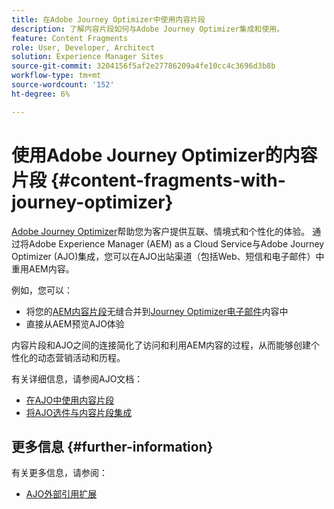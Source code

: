 ```yaml
---
title: 在Adobe Journey Optimizer中使用内容片段
description: 了解内容片段如何与Adobe Journey Optimizer集成和使用。
feature: Content Fragments
role: User, Developer, Architect
solution: Experience Manager Sites
source-git-commit: 3204156f5af2e27786209a4fe10cc4c3696d3b8b
workflow-type: tm+mt
source-wordcount: '152'
ht-degree: 6%

---
```



# 使用Adobe Journey Optimizer的内容片段 {#content-fragments-with-journey-optimizer}

[Adobe Journey Optimizer](https://experienceleague.adobe.com/zh-hans/docs/journey-optimizer/using/get-started/get-started)帮助您为客户提供互联、情境式和个性化的体验。 通过将Adobe Experience Manager (AEM) as a Cloud Service与Adobe Journey Optimizer (AJO)集成，您可以在AJO出站渠道（包括Web、短信和电子邮件）中重用AEM内容。

例如，您可以：

* 将您的[AEM内容片段](/help/sites-cloud/administering/content-fragments/overview.md)无缝合并到[Journey Optimizer电子邮件](https://experienceleague.adobe.com/zh-hans/docs/journey-optimizer/using/channels/email/get-started-email)内容中
* 直接从AEM预览AJO体验

内容片段和AJO之间的连接简化了访问和利用AEM内容的过程，从而能够创建个性化的动态营销活动和历程。

有关详细信息，请参阅AJO文档：

* [在AJO中使用内容片段](https://experienceleague.adobe.com/docs/journey-optimizer/using/integrations/aem-fragments.html?lang=zh-Hans#integrations)
* [将AJO选件与内容片段集成](https://experienceleague.adobe.com/zh-hans/docs/journey-optimizer/using/decisioning/offer-decisioning/managing-offers-in-the-offer-library/configure-offers/add-representations#urls)

## 更多信息 {#further-information}

有关更多信息，请参阅：

* [AJO外部引用扩展](/help/sites-cloud/administering/content-fragments/extension-content-fragment-ajo-external-references.md)

<!-- Original draft text - relocated to the AJO doc set -->
<!--
## Configure AEM {#configure-aem}

For integration, and preparation for use, several steps need to be completed in AEM:

* [Create the AEM tag for AJO synchronization](#create-the-aem-tag-for-AJO-synchronization)
* [Create a Content Fragment Model](#create-a-content-fragment-model)

>[!IMPORTANT]
>
>You must also [configure AJO](https://experienceleague.adobe.com/zh-hans/docs/journey-optimizer/using/integrations/aem-fragments).

### Create the AEM tag for AJO synchronization {#create-the-aem-tag-for-AJO-synchronization}

For synchronization, the integration of AEM and AJO uses [tags defined in AEM](/help/sites-cloud/administering/tags.md). The tag must:

* Have the specific format: ajo-enabled:{AJO-OrgId}/{AJO-SandboxName}
  * Be in the namespace: ajo-enable
  * Include the AJO organization name
  * Include the AJO sandbox name

For example: AJO Enabled: MyOrganization-AJO / MySandbox

To [create the tag](/help/sites-cloud/administering/tags.md#creating-new-tags):

1. [Create the namespace (if necessary)](/help/sites-cloud/administering/tags.md#creating-namespaces).
1. [Create the tag](/help/sites-cloud/administering/tags.md#creating-tags).
1. [Publish the tag](/help/sites-cloud/administering/tags.md#publishing-tags).

### Create a Content Fragment Model {#create-a-content-fragment-model}

[Content Fragment Models](/help/sites-cloud/administering/content-fragments/managing-content-fragment-models.md) define the structure of your Content Fragment.

After creating your model, you must assign the [tag used for synchronization](#create-the-aem-tag-for-AJO-synchronization) to [your model](/help/sites-cloud/administering/content-fragments/managing-content-fragment-models.md#model-properties)

## Create and Publish your Content Fragment {#create-and-publish-your-content-fragment}

### Create your Content Fragment {#create-your-content-fragment}

[Create your Content Fragment](/help/sites-cloud/administering/content-fragments/managing.md#creating-a-content-fragment). You must select the **Auto Tag** option to automatically inherit all tags that you applied to the model (in particular, the [tag used for synchronization](#create-the-aem-tag-for-AJO-synchronization)).

### Author content for your Content Fragment {#author-content-for-your-content-fragment}

[Edit your Content Fragment](/help/sites-cloud/administering/content-fragments/managing.md#editing-the-content-of-your-fragment) to [author the content](/help/sites-cloud/administering/content-fragments/authoring.md) needed.

### Publish your Content Fragment

If required, [publish your Content Fragment](/help/sites-cloud/administering/content-fragments/managing.md#publishing) to make it available to AJO.

## Use your Content Fragment in Journey Optimizer {#use-your-content-fragment-in-journey-optimizer}

You can now [use your fragment in AJO](https://experienceleague.adobe.com/zh-hans/docs/journey-optimizer/using/integrations/aem-fragments).

## Preview AJO experiences from AEM {#preview-ajo-experiences-from-aem}

To preview AJO experiences from AEM, you need to enable the UI extension:

* AJO External References 

The AJO External References extension functions by fetching references to Content Fragment from all AJO organizations and sandboxes associated with the AJO-enabled tags. The extension then shows details, dependent on whether the reference is a Campaign, a Journey or a Template.

>[!NOTE]
>
>For details on how to enable the extension, please see the document [Extension Manager in AEM Experience Manager.](https://developer.adobe.com/uix/docs/extension-manager/)

To use the extension:

1. Open the [Content Fragments Console](/help/sites-cloud/administering/content-fragments/overview.md#content-fragments-console).

1. Navigate to your Content Fragment - the fragment that was created and used across various AJO channels.

1. Open your Content Fragment in the [editor](/help/sites-cloud/administering/content-fragments/managing.md#editing-the-content-of-your-fragment).

1. The AJO External References extension is available as a tab in the right panel. Select the tab to open the extension:

   ![AJO External References extension](/help/sites-cloud/administering/content-fragments/assets/cf-ajo-fragment-external-references-extension.png)

   Once a reference type is selected the extension displays the corresponding external references as a table with the columns: 

   * **Name**: the name of the reference where the Content fragment is used
   * **Preview** select this link to start the preview
   * **Status**: the status of the reference

1. You can select the **Reference Type** from the drop-down to switch between three reference types: 

   * **Campaign**
     * Displays a list of all Campaigns with links to the current Content Fragment. 
     * You can then [preview a selected Campaign](#preview-ajo-campaigns)
     * Default
   * **Journey**
     * Displays the latest Journey. 
     * You can then select and [preview a selected Journey](#preview-ajo-journeys).
   * **Template** 
     * Displays Templates related to the Content Fragment.
     * You can then select and [preview a selected Template](#preview-ajo-templates).

### Preview AJO Campaigns {#preview-ajo-campaigns}

For full information see:

* [Get started with AJO Campaigns](https://experienceleague.adobe.com/zh-hans/docs/journey-optimizer/using/campaigns/get-started-with-campaigns)
* [Preview and test your content](https://experienceleague.adobe.com/zh-hans/docs/journey-optimizer/using/test/preview-test/preview-test)

### Preview AJO Journeys {#preview-ajo-journeys}

For full information see:

* [Get started with AJO Journeys](https://experienceleague.adobe.com/zh-hans/docs/journey-optimizer/using/orchestrate-journeys/journey).
* [Preview and test your content](https://experienceleague.adobe.com/zh-hans/docs/journey-optimizer/using/test/preview-test/preview-test)

### Preview AJO Template {#preview-ajo-templates}

For full information see:

* [Get started with AJO Content Templates](https://experienceleague.adobe.com/zh-hans/docs/journey-optimizer/using/content-management/content-templates/content-templates).
* [Preview and test your content](https://experienceleague.adobe.com/zh-hans/docs/journey-optimizer/using/test/preview-test/preview-test)

## Limitations {#limitations}

Be aware that:

* Variations created by you are not considered. Only **Main** is used. 
* Any Content Fragment that appears in AJO from a connected AEM instance is considered approved and ready for use. There is currently no concept of [Content Fragment status](/help/sites-cloud/administering/content-fragments/managing.md#statuses-content-fragments) enforced within AJO.
-->
